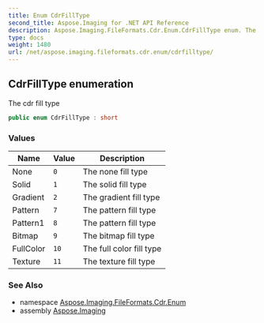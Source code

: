 ```yaml
---
title: Enum CdrFillType
second_title: Aspose.Imaging for .NET API Reference
description: Aspose.Imaging.FileFormats.Cdr.Enum.CdrFillType enum. The cdr fill type
type: docs
weight: 1480
url: /net/aspose.imaging.fileformats.cdr.enum/cdrfilltype/
---
```

## CdrFillType enumeration

The cdr fill type

```csharp
public enum CdrFillType : short
```

### Values

| Name | Value | Description |
| --- | --- | --- |
| None | `0` | The none fill type |
| Solid | `1` | The solid fill type |
| Gradient | `2` | The gradient fill type |
| Pattern | `7` | The pattern fill type |
| Pattern1 | `8` | The pattern fill type |
| Bitmap | `9` | The bitmap fill type |
| FullColor | `10` | The full color fill type |
| Texture | `11` | The texture fill type |

### See Also

* namespace [Aspose.Imaging.FileFormats.Cdr.Enum](../../aspose.imaging.fileformats.cdr.enum/)
* assembly [Aspose.Imaging](../../)


